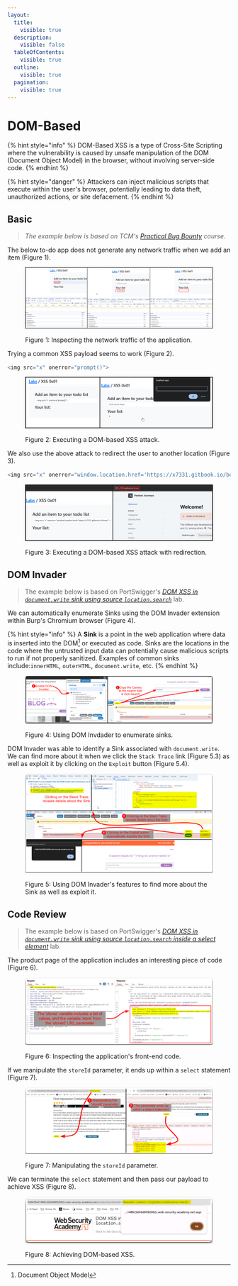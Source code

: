 ```yaml
---
layout:
  title:
    visible: true
  description:
    visible: false
  tableOfContents:
    visible: true
  outline:
    visible: true
  pagination:
    visible: true
---
```


# DOM-Based

{% hint style="info" %}
DOM-Based XSS is a type of Cross-Site Scripting where the vulnerability is caused by unsafe manipulation of the DOM (Document Object Model) in the browser, without involving server-side code.
{% endhint %}

{% hint style="danger" %}
Attackers can inject malicious scripts that execute within the user's browser, potentially leading to data theft, unauthorized actions, or site defacement.
{% endhint %}

## Basic

> _The example below is based on TCM's_ [_Practical Bug Bounty_](https://academy.tcm-sec.com/p/practical-bug-bounty) _course._

The below to-do app does not generate any network traffic when we add an item (Figure 1).

<figure><img src="../../../../.gitbook/assets/web_xss_dom_to_do_1.png" alt=""><figcaption><p>Figure 1: Inspecting the network traffic of the application.</p></figcaption></figure>

Trying a common XSS payload seems to work (Figure 2).

```javascript
<img src="x" onerror="prompt()">
```

<figure><img src="../../../../.gitbook/assets/web_xss_dom_to_do_2.png" alt=""><figcaption><p>Figure 2: Executing a DOM-based XSS attack.</p></figcaption></figure>

We also use the above attack to redirect the user to another location (Figure 3).

```javascript
<img src="x" onerror="window.location.href='https://x7331.gitbook.io/boxes'">
```

<figure><img src="../../../../.gitbook/assets/web_xss_dom_to_do_3.png" alt=""><figcaption><p>Figure 3: Executing a DOM-based XSS attack with redirection.</p></figcaption></figure>

## DOM Invader

> The example below is based on PortSwigger's [_DOM XSS in `document.write` sink using source `location.search`_](https://portswigger.net/web-security/cross-site-scripting/dom-based/lab-document-write-sink) lab.

We can automatically enumerate Sinks using the DOM Invader extension within Burp's Chromium browser (Figure 4).

{% hint style="info" %}
A **Sink** is a point in the web application where data is inserted into the DOM[^1] or executed as code. Sinks are the locations in the code where the untrusted input data can potentially cause malicious scripts to run if not properly sanitized. Examples of common sinks include:`innerHTML`, `outerHTML`, `document.write`, etc.
{% endhint %}

<figure><img src="../../../../.gitbook/assets/web_xss_dom_based_1.png" alt=""><figcaption><p>Figure 4: Using DOM Invdader to enumerate sinks.</p></figcaption></figure>

DOM Invader was able to identify a Sink associated with `document.write`. We can find more about it when we click the `Stack Trace` link (Figure 5.3) as well as exploit it by clicking on the `Exploit` button (Figure 5.4).

<figure><img src="../../../../.gitbook/assets/web_xss_dom_based_2.png" alt=""><figcaption><p>Figure 5: Using DOM Invader's features to find more about the Sink as well as exploit it.</p></figcaption></figure>

## Code Review

> The example below is based on PortSwigger's [_DOM XSS in `document.write` sink using source `location.search` inside a select element_](https://portswigger.net/web-security/cross-site-scripting/dom-based/lab-document-write-sink-inside-select-element) lab.

The product page of the application includes an interesting piece of code (Figure 6).

<figure><img src="../../../../.gitbook/assets/web_xss_dom_based_3.png" alt=""><figcaption><p>Figure 6: Inspecting the application's front-end code.</p></figcaption></figure>

If we manipulate the `storeId` parameter, it ends up within a `select` statement (Figure 7).

<figure><img src="../../../../.gitbook/assets/web_xss_dom_based_4.png" alt=""><figcaption><p>Figure 7: Manipulating the <code>storeId</code> parameter.</p></figcaption></figure>

We can terminate the `select` statement and then pass our payload to achieve XSS (Figure 8).

<figure><img src="../../../../.gitbook/assets/web_xss_dom_based_5.png" alt=""><figcaption><p>Figure 8: Achieving DOM-based XSS.</p></figcaption></figure>

[^1]: Document Object Model
